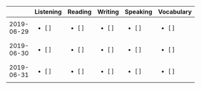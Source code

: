 |            | Listening              | Reading                | Writing                | Speaking               | Vocabulary             |
| ---------- | ---------------------- | ---------------------- | ---------------------- | ---------------------- | ---------------------- |
| 2019-06-29 | <ul><li>[  ]</li></ul> | <ul><li>[  ]</li></ul> | <ul><li>[  ]</li></ul> | <ul><li>[  ]</li></ul> | <ul><li>[  ]</li></ul> |
| 2019-06-30 | <ul><li>[  ]</li></ul> | <ul><li>[  ]</li></ul> | <ul><li>[  ]</li></ul> | <ul><li>[  ]</li></ul> | <ul><li>[  ]</li></ul> |
| 2019-06-31 | <ul><li>[  ]</li></ul> | <ul><li>[  ]</li></ul> | <ul><li>[  ]</li></ul> | <ul><li>[  ]</li></ul> | <ul><li>[  ]</li></ul> |
